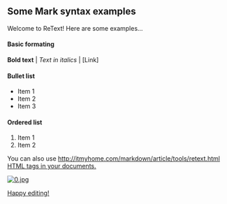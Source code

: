 ## Some Mark syntax examples
Welcome to ReText!
Here are some examples...

#### Basic formating
**Bold text** | *Text in italics* | [Link]

#### Bullet list

* Item 1
* Item 2
* Item 3
#### Ordered list
1. Item 1
2. Item 2

You can also use <u>http://itmyhome.com/markdown/article/tools/retext.html<u> HTML tags in your documents.

  
![0.jpg](https://github.com/ESEpotato/MyWs/blob/master/2271_1685691138_hd.png)

Happy editing!
